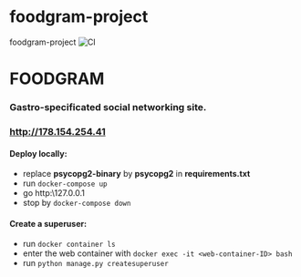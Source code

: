 # foodgram-project
foodgram-project
![CI](https://github.com/olegenov/foodgram-project/workflows/CI/badge.svg?branch=master&event=push)

# **FOODGRAM**
### Gastro-specificated social networking site.
### http://178.154.254.41

#### Deploy locally:
* replace **psycopg2-binary** by **psycopg2** in **requirements.txt**
* run
``` docker-compose up ```
* go http:\\127.0.0.1
* stop by
``` docker-compose down ```

#### Create a superuser:
* run
``` docker container ls ```
* enter the web container with
``` docker exec -it <web-container-ID> bash ```
* run
``` python manage.py createsuperuser ```
